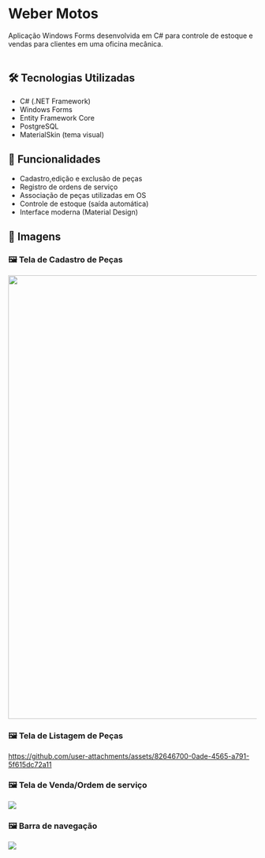 # Weber Motos 

Aplicação Windows Forms desenvolvida em C# para controle de estoque e vendas para clientes em uma oficina mecânica.
<br/>
<br/>
## 🛠️ Tecnologias Utilizadas
- C# (.NET Framework)
- Windows Forms
- Entity Framework Core
- PostgreSQL
- MaterialSkin (tema visual)

## 🚀 Funcionalidades
- Cadastro,edição e exclusão de peças
- Registro de ordens de serviço
- Associação de peças utilizadas em OS
- Controle de estoque (saída automática)
- Interface moderna (Material Design)
  
## 📸 Imagens

### 🖼️ Tela de Cadastro de Peças
<img src="https://github.com/user-attachments/assets/2c7f32d1-5826-4e83-9fd2-d29e07718a87" width="900"/>

### 🖼️ Tela de Listagem de Peças
https://github.com/user-attachments/assets/82646700-0ade-4565-a791-5f615dc72a11

### 🖼️ Tela de Venda/Ordem de serviço
<img src="https://github.com/user-attachments/assets/c156b946-5911-45b2-a51b-8f00f67f901f" />

### 🖼️ Barra de navegação
<img src="https://github.com/user-attachments/assets/f202906e-d309-41e8-9f96-7e9dcc438525"/>

